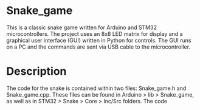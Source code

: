 # Snake_game
This is a classic snake game written for Arduino and STM32 microcontrollers. The project uses an 8x8 LED matrix for display and a graphical user interface (GUI) written in Python for controls. The GUI runs on a PC and the commands are sent via USB cable to the microcontroller.

# Description
The code for the snake is contained within two files: Snake_game.h and Snake_game.cpp. These files can be found in Arduino > lib > Snake_game, as well as in STM32 > Snake > Core > Inc/Src folders. The code
